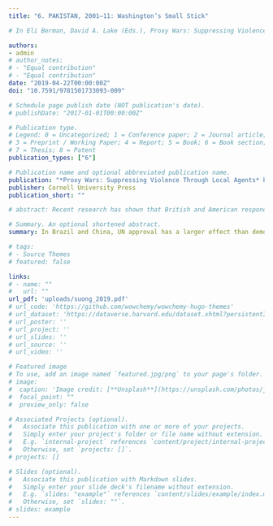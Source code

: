 ```yaml
---
title: "6. PAKISTAN, 2001–11: Washington’s Small Stick"

# In Eli Berman, David A. Lake (Eds.), Proxy Wars: Suppressing Violence through Local Agents (pp. ). Ithaca, NY: Cornell University Press

authors:
- admin
# author_notes:
# - "Equal contribution"
# - "Equal contribution"
date: "2019-04-22T00:00:00Z"
doi: "10.7591/9781501733093-009"

# Schedule page publish date (NOT publication's date).
# publishDate: "2017-01-01T00:00:00Z"

# Publication type.
# Legend: 0 = Uncategorized; 1 = Conference paper; 2 = Journal article;
# 3 = Preprint / Working Paper; 4 = Report; 5 = Book; 6 = Book section;
# 7 = Thesis; 8 = Patent
publication_types: ["6"]

# Publication name and optional abbreviated publication name.
publication: "*Proxy Wars: Suppressing Violence Through Local Agents* by Eli Berman and David A. Lake (Eds.)"
publisher: Cornell University Press
publication_short: ""

# abstract: Recent research has shown that British and American respondents are less willing to advocate the use of force against fellow democracies than against non-democracies (Tomz and Weeks, 2013). These findings may contribute to understandings of the 'democratic bias'—unwillingness to attack democracies. A critical next step is assessing whether publics beyond the US and the UK have similar attitudes. To address the scope of popular preferences for peace with democracies, we conduct survey experiments using online panels in two emerging powers, one a democracy (Brazil) and one a non-democracy (China). Our survey randomly varies the hypothetical target's regime type and authorization by the United Nations for military action. We find that Brazilian respondents are significantly less likely to support the use of force against a democracy than a non-democracy. However, after controlling for UN approval, Chinese respondents do not appear to distinguish between democracies and non-democracies when considering whether force is justified. In addition, for both countries, UN approval has a larger effect than democracy on public support for the use of force.

# Summary. An optional shortened abstract.
summary: In Brazil and China, UN approval has a larger effect than democracy on public support for the use of force.

# tags:
# - Source Themes
# featured: false

links:
# - name: ""
#   url: ""
url_pdf: 'uploads/suong_2019.pdf'
# url_code: 'https://github.com/wowchemy/wowchemy-hugo-themes'
# url_dataset: 'https://dataverse.harvard.edu/dataset.xhtml?persistentId=doi:10.7910/DVN/PNDP4V'
# url_poster: ''
# url_project: ''
# url_slides: ''
# url_source: ''
# url_video: ''

# Featured image
# To use, add an image named `featured.jpg/png` to your page's folder. 
# image:
#  caption: 'Image credit: [**Unsplash**](https://unsplash.com/photos/jdD8gXaTZsc)'
#  focal_point: ""
#  preview_only: false

# Associated Projects (optional).
#   Associate this publication with one or more of your projects.
#   Simply enter your project's folder or file name without extension.
#   E.g. `internal-project` references `content/project/internal-project/index.md`.
#   Otherwise, set `projects: []`.
# projects: []

# Slides (optional).
#   Associate this publication with Markdown slides.
#   Simply enter your slide deck's filename without extension.
#   E.g. `slides: "example"` references `content/slides/example/index.md`.
#   Otherwise, set `slides: ""`.
# slides: example
---
```

